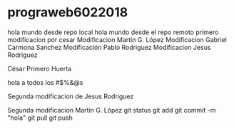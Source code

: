 ﻿# prograweb6022018
hola mundo desde repo local
 hola mundo desde el repo remoto
primero modificacion por cesar
Modificacion Martín G. López
Modificacion Gabriel Carmona Sanchez
Modificación Pablo Rodriguez
Modificacion Jesus Rodriguez


César Primero Huerta

hola a todos los #$%&@s

Segunda modificacion de Jesus Rodriguez

Segunda modificacion Martin G. López
git status
git add
git commit -m "hola"
git pull
git push
